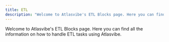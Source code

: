 ```yaml
---
title: ETL
description: "Welcome to Atlasvibe's ETL Blocks page. Here you can find all the information on how to handle ETL tasks using Atlasvibe."
---
```


Welcome to Atlasvibe's ETL Blocks page.
Here you can find all the information on how to handle ETL tasks using Atlasvibe.

